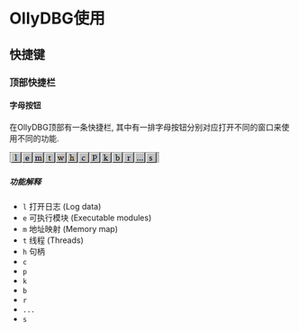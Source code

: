# OllyDBG使用

## 快捷键

### 顶部快捷栏

#### 字母按钮

在OllyDBG顶部有一条快捷栏, 其中有一排字母按钮分别对应打开不同的窗口来使用不同的功能.

![](./image/OllyDBG_TopAlphaButton.png)

##### 功能解释

- `l` 打开日志 (Log data)
- `e` 可执行模块 (Executable modules)
- `m` 地址映射 (Memory map)
- `t` 线程 (Threads)
- `h` 句柄
- `c`
- `p`
- `k`
- `b`
- `r`
- `...`
- `s`